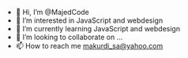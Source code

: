 - 👋 Hi, I’m @MajedCode
- 👀 I’m interested in JavaScript and webdesign 
- 🌱 I’m currently learning JavaScript and webdesign
- 💞️ I’m looking to collaborate on ...
- 📫 How to reach me makurdi_sa@yahoo.com

<!---
MajedCode/MajedCode is a ✨ special ✨ repository because its `README.md` (this file) appears on your GitHub profile.
You can click the Preview link to take a look at your changes.
--->

